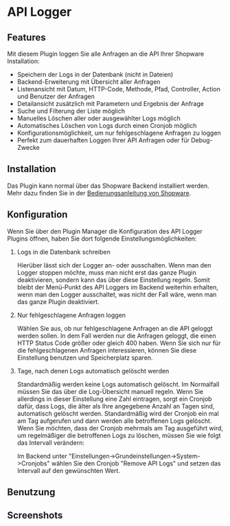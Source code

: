 # API Logger

## Features

Mit diesem Plugin loggen Sie alle Anfragen an die API Ihrer Shopware Installation:

* Speichern der Logs in der Datenbank (nicht in Dateien)
* Backend-Erweiterung mit Übersicht aller Anfragen
* Listenansicht mit Datum, HTTP-Code, Methode, Pfad, Controller, Action und Benutzer der Anfragen
* Detailansicht zusätzlich mit Parametern und Ergebnis der Anfrage
* Suche und Filterung der Liste möglich
* Manuelles Löschen aller oder ausgewählter Logs möglich
* Automatisches Löschen von Logs durch einen Cronjob möglich
* Konfigurationsmöglichkeit, um nur fehlgeschlagene Anfragen zu loggen
* Perfekt zum dauerhaften Loggen Ihrer API Anfragen oder für Debug-Zwecke

## Installation

Das Plugin kann normal über das Shopware Backend installiert werden. Mehr dazu finden Sie in der [Bedienungsanleitung von Shopware](https://community.shopware.com/Plugin-Manager-ab-Shopware-5_detail_1856_643.html).

## Konfiguration

Wenn Sie über den Plugin Manager die Konfiguration des API Logger Plugins öffnen, haben Sie dort folgende Einstellungsmöglichkeiten:

1. Logs in die Datenbank schreiben

    Hierüber lässt sich der Logger an- oder ausschalten. Wenn man den Logger stoppen möchte, muss man nicht erst das ganze 
    Plugin deaktivieren, sondern kann das über diese Einstellung regeln. Somit bleibt der Menü-Punkt des API Loggers im
    Backend weiterhin erhalten, wenn man den Logger ausschaltet, was nicht der Fall wäre, wenn man das ganze Plugin 
    deaktiviert.

2. Nur fehlgeschlagene Anfragen loggen

    Wählen Sie aus, ob nur fehlgeschlagene Anfragen an die API geloggt werden sollen. In dem Fall werden nur die Anfragen geloggt,
    die einen HTTP Status Code größer oder gleich 400 haben. Wenn Sie sich nur für die fehlgeschlagenen Anfragen interessieren,
    können Sie diese Einstellung benutzen und Speicherplatz sparen.
    
3. Tage, nach denen Logs automatisch gelöscht werden

    Standardmäßig werden keine Logs automatisch gelöscht. Im Normalfall müssen Sie das über die Log-Übersicht manuell regeln.
    Wenn Sie allerdings in dieser Einstellung eine Zahl eintragen, sorgt ein Cronjob dafür, dass Logs, die älter als Ihre
    angegebene Anzahl an Tagen sind, automatisch gelöscht werden. Standardmäßig wird der Cronjob ein mal am Tag aufgerufen
    und dann werden alle betroffenen Logs gelöscht. Wenn Sie möchten, dass der Cronjob mehrmals am Tag ausgeführt wird,
    um regelmäßiger die betroffenen Logs zu löschen, müssen Sie wie folgt das Intervall verändern:
    
    Im Backend unter "Einstellungen->Grundeinstellungen->System->Cronjobs" wählen Sie den Cronjob "Remove API Logs" und setzen
    das Intervall auf den gewünschten Wert.

## Benutzung

## Screenshots